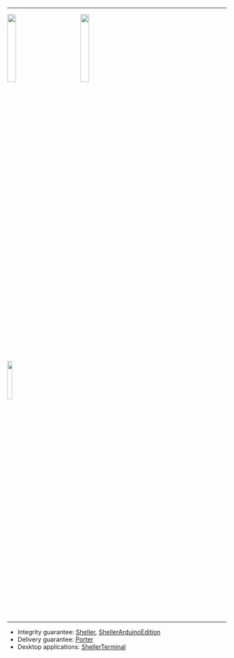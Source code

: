 
<hr>
<a href="https://github.com/VNovytskyi/Sheller"><img width="20%" height="20%" src="https://user-images.githubusercontent.com/48761198/131650907-712454d5-490f-4473-b366-a858081859b0.png"></a>&nbsp;&nbsp;&nbsp;&nbsp;&nbsp;&nbsp;&nbsp;&nbsp;&nbsp;&nbsp;&nbsp;&nbsp;&nbsp;&nbsp;&nbsp;&nbsp;
<a href="https://github.com/VNovytskyi/ShellerArduinoEdition"><img width="20%" height="20%" src="https://user-images.githubusercontent.com/48761198/131650924-387b3c9c-078c-4fba-9887-5fedc440ca15.PNG"></a>
<br><br>
<a href="https://github.com/VNovytskyi/Porter"><img width="15%" height="15%" src="https://user-images.githubusercontent.com/48761198/131653362-1ee26002-2c11-4c95-a38d-4541e6288576.png"></a>

<hr>

* Integrity guarantee: [Sheller](https://github.com/VNovytskyi/Sheller), [ShellerArduinoEdition](https://github.com/VNovytskyi/ShellerArduinoEdition)<br>
* Delivery guarantee: [Porter](https://github.com/VNovytskyi/Porter)<br>
* Desktop applications: [ShellerTerminal](https://github.com/VNovytskyi/ShellerTerminal)<br>
<!--
**VNovytskyi/VNovytskyi** is a ✨ _special_ ✨ repository because its `README.md` (this file) appears on your GitHub profile.

Here are some ideas to get you started:

- 🔭 I’m currently working on ...
- 🌱 I’m currently learning ...
- 👯 I’m looking to collaborate on ...
- 🤔 I’m looking for help with ...
- 💬 Ask me about ...
- 📫 How to reach me: ...
- 😄 Pronouns: ...
- ⚡ Fun fact: ...
-->
